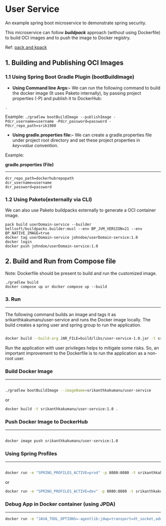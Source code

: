# User Service

An example spring boot microservice to demonstrate spring security.

This microservice can follow ***buildpack*** approach (without using Dockerfile) to build OCI images and to push the image to Docker registry.

Ref: [pack and kpack](https://kube.academy/courses/building-images/lessons/building-images-with-buildpacks-pack-spring-boot-kpack-and-paketo-buildpacks)

## 1. Building and Publishing OCI Images

### 1.1 Using Spring Boot Gradle Plugin (bootBuildImage)

* **Using Command line Args:-** We can run the following command to build the docker image (It uses Paketo internally), by passing project properties (-P) and publish it to DockerHub:

```
.
```

Example: `./gradlew bootBuildImage --publishImage -Pdcr_username=username -Pdcr_password=password -Pdcr_repo_path=srik1980`

* **Using gradle.properties file:-** We can create a gradle.properties file under project root directory and set these project properties in *key=value* convention.

Example:

**gradle.properties (File)**

---

```
dcr_repo_path=dockerhubrepopath
dcr_username=username
dcr_password=password
```

### 1.2 Using Paketo(externally via CLI)

We can also use Paketo buildpacks externally to generate a OCI container image.

```
pack build userDomain-service --builder bellsoft/buildpacks.builder:musl --env BP_JVM_VERSION=21 --env  BP_NATIVE_IMAGE=true
docker tag userDomain-service johndoe/userDomain-service:1.0
docker login
docker push johndoe/userDomain-service:1.0
```

## 2. Build and Run from Compose file

Note: Dockerfile should be present to build and run the customized image.

```
./gradlew build
docker compose up or docker compose up --build
```


### 3. Run

---

The following command builds an image and tags it as srikanthkakumanu/user-service and runs the Docker image locally. The build creates a spring user and spring group to run the application.

``````bash

docker build --build-arg JAR_FILE=build/libs/user-service-1.0.jar -t srikanthkakumanu/user-service .
``````

Run the application with user privileges helps to mitigate some risks. So, an important improvement to the Dockerfile is to run the application as a non-root user.

### Build Docker Image

---

```bash

./gradlew bootBuildImage --imageName=srikanthkakumanu/user-service
```

or

```bash
docker build -t srikanthkakumanu/user-service:1.0 .
```

### Push Docker Image to DockerHub

---

```bash

docker image push srikanthkakumanu/user-service:1.0
```

### Using Spring Profiles

---

```bash

docker run -e "SPRING_PROFILES_ACTIVE=prod" -p 8080:8080 -t srikanthkakumanu/user-service
```

or

```bash
docker run -e "SPRING_PROFILES_ACTIVE=dev" -p 8080:8080 -t srikanthkakumanu/user-service
```

### Debug App in Docker container (using JPDA)

---

```bash
docker run -e "JAVA_TOOL_OPTIONS=-agentlib:jdwp=transport=dt_socket,address=5005,server=y,suspend=n" -p 8080:8080 -p 5005:5005 -t srikanthkakumanu/user-service
```
